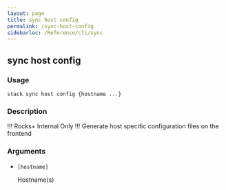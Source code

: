 ```yaml
---
layout: page
title: sync host config
permalink: /sync-host-config
sidebarloc: /Reference/cli/sync
---
```


## sync host config

### Usage

`stack sync host config {hostname ...}`

### Description

!!! Rocks+ Internal Only !!!
	Generate host specific configuration files
	on the frontend

### Arguments

* `[hostname]`

   Hostname(s)



